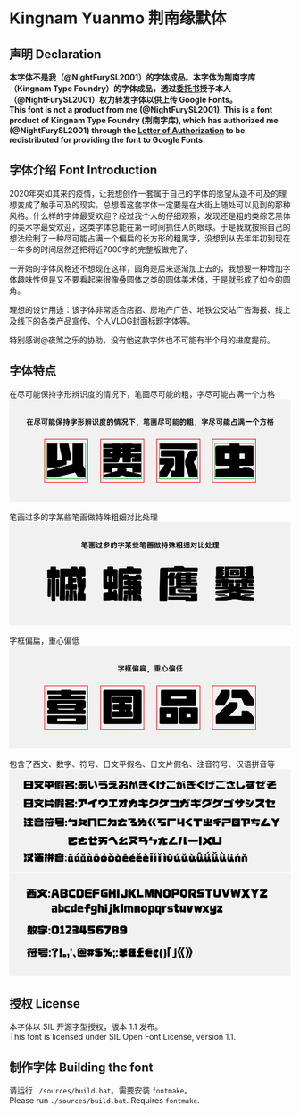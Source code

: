 # Kingnam Yuanmo 荆南缘默体

## 声明 Declaration

**本字体不是我（@NightFurySL2001）的字体成品。本字体为荆南字库（Kingnam Type Foundry）的字体成品，透过[委托书](./documentation/%E5%A7%94%E8%A8%97%E6%9B%B8.pdf)授予本人（@NightFurySL2001）权力转发字体以供上传 Google Fonts。**  
**This font is not a product from me (@NightFurySL2001). This is a font product of Kingnam Type Foundry (荆南字库), which has authorized me (@NightFurySL2001) through the [Letter of Authorization](./documentation/%E5%A7%94%E8%A8%97%E6%9B%B8.pdf) to be redistributed for providing the font to Google Fonts.**

## 字体介绍 Font Introduction
2020年突如其来的疫情，让我想创作一套属于自己的字体的愿望从遥不可及的理想变成了触手可及的现实。总想着这套字体一定要是在大街上随处可以见到的那种风格。什么样的字体最受欢迎？经过我个人的仔细观察，发现还是粗的类综艺黑体的美术字最受欢迎，这类字体总能在第一时间抓住人的眼球。于是我就按照自己的想法绘制了一种尽可能占满一个偏扁的长方形的粗黑字，没想到从去年年初到现在一年多的时间居然还把将近7000字的完整版做完了。


一开始的字体风格还不想现在这样，圆角是后来逐渐加上去的，我想要一种增加字体趣味性但是又不要看起来很像叠圆体之类的圆体美术体，于是就形成了如今的圆角。


理想的设计用途：该字体非常适合店招、房地产广告、地铁公交站广告海报、线上及线下的各类产品宣传、个人VLOG封面标题字体等。


特别感谢@夜煞之乐的协助，没有他这款字体也不可能有半个月的进度提前。


## 字体特点
在尽可能保持字形辨识度的情况下，笔画尽可能的粗，字尽可能占满一个方格
![explain01](./documentation/explain01.png)

笔画过多的字某些笔画做特殊粗细对比处理
![explain02](./documentation/explain02.png)

字框偏扁，重心偏低
![explain03](./documentation/explain03.png)


包含了西文、数字、符号、日文平假名、日文片假名、注音符号、汉语拼音等
![explain04](./documentation/explain04.png)
![explain05](./documentation/explain05.png)

## 授权 License

本字体以 SIL 开源字型授权，版本 1.1 发布。  
This font is licensed under SIL Open Font License, version 1.1.

## 制作字体 Building the font

请运行 `./sources/build.bat`。需要安装 `fontmake`。  
Please run `./sources/build.bat`. Requires `fontmake`.

